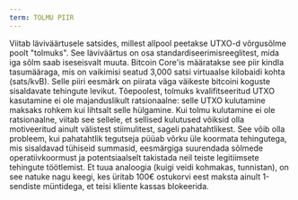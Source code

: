```yaml
---
term: TOLMU PIIR
---
```


Viitab läviväärtusele satsides, millest allpool peetakse UTXO-d võrgusõlme poolt "tolmuks". See läviväärtus on osa standardiseerimisreeglitest, mida iga sõlm saab iseseisvalt muuta. Bitcoin Core'is määratakse see piir kindla tasumääraga, mis on vaikimisi seatud 3,000 satsi virtuaalse kilobaidi kohta (sats/kvB). Selle piiri eesmärk on piirata väga väikeste bitcoini koguste sisaldavate tehingute levikut. Tõepoolest, tolmuks kvalifitseeritud UTXO kasutamine ei ole majanduslikult ratsionaalne: selle UTXO kulutamine maksaks rohkem kui lihtsalt selle hülgamine. Kui tolmu kulutamine ei ole ratsionaalne, viitab see sellele, et sellised kulutused võiksid olla motiveeritud ainult välistest stiimulitest, sageli pahatahtlikest. See võib olla probleem, kui pahatahtlik tegutseja püüab võrku üle koormata tehingutega, mis sisaldavad tühiseid summasid, eesmärgiga suurendada sõlmede operatiivkoormust ja potentsiaalselt takistada neil teiste legitiimsete tehingute töötlemist. Et tuua analoogia (kuigi veidi kohmakas, tunnistan), on see natuke nagu keegi, kes üritab 100€ ostukorvi eest maksta ainult 1-sendiste müntidega, et teisi kliente kassas blokeerida.